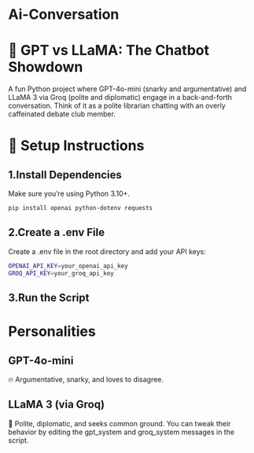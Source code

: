 # Ai-Conversation


# 🤖 GPT vs LLaMA: The Chatbot Showdown

A fun Python project where GPT-4o-mini (snarky and argumentative) and LLaMA 3 via Groq (polite and diplomatic) engage in a back-and-forth conversation. Think of it as a polite librarian chatting with an overly caffeinated debate club member.

# 🔧 Setup Instructions
 ## 1.Install Dependencies
  Make sure you’re using Python 3.10+.
  ```bash
pip install openai python-dotenv requests
```
## 2.Create a .env File
Create a .env file in the root directory and add your API keys:
  ```bash
 OPENAI_API_KEY=your_openai_api_key
 GROQ_API_KEY=your_groq_api_key
```
## 3.Run the Script


# Personalities
## GPT-4o-mini
🔥 Argumentative, snarky, and loves to disagree.
## LLaMA 3 (via Groq)
🧘 Polite, diplomatic, and seeks common ground.
You can tweak their behavior by editing the gpt_system and groq_system messages in the script.








